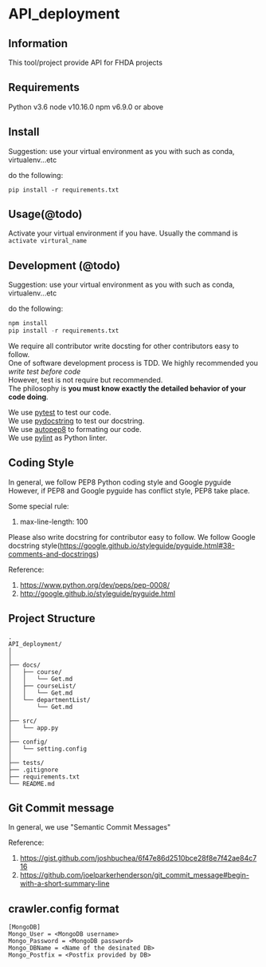# API_deployment

## Information

This tool/project provide API for FHDA projects

## Requirements

Python v3.6
node v10.16.0
npm v6.9.0 or above

## Install

Suggestion: use your virtual environment as you with such as conda, virtualenv...etc

do the following:

```script
pip install -r requirements.txt
```

## Usage(@todo)

Activate your virtual environment if you have. Usually the command is `activate virtural_name`

## Development (@todo)

Suggestion: use your virtual environment as you with such as conda, virtualenv...etc

do the following:

```py
npm install
pip install -r requirements.txt
```
  
We require all contributor write docsting for other contributors easy to follow.  
One of software development process is TDD. We highly recommended you *write test before code*  
However, test is not require but recommended.  
The philosophy is **you must know exactly the detailed behavior of your code doing**.  

We use [pytest](https://docs.pytest.org/) to test our code.  
We use [pydocstring](http://pydocstyle.org/) to test our docstring.  
We use [autopep8](https://github.com/hhatto/autopep8) to formating our code.  
We use [pylint](https://pylint.org) as Python linter.  

## Coding Style

In general, we follow PEP8 Python coding style and Google pyguide
However, if PEP8 and Google pyguide has conflict style, PEP8 take place.

Some special rule:

1. max-line-length: 100

Please also write docstring for contributor easy to follow.
We follow Google docstring style(https://google.github.io/styleguide/pyguide.html#38-comments-and-docstrings)

Reference:

1. https://www.python.org/dev/peps/pep-0008/
2. http://google.github.io/styleguide/pyguide.html

## Project Structure

    .
    API_deployment/  
    │  
    │  
    ├── docs/  
    │   ├── course/
    │   │   └── Get.md 
    │   ├── courseList/ 
    │   │   └── Get.md 
    │   └── departmentList/
    │       └── Get.md 
    │  
    ├── src/  
    │   └── app.py
    │  
    ├── config/  
    │   └── setting.config
    │  
    ├── tests/  
    ├── .gitignore
    ├── requirements.txt  
    └── README.md 

## Git Commit message

In general, we use "Semantic Commit Messages"

Reference:

1. https://gist.github.com/joshbuchea/6f47e86d2510bce28f8e7f42ae84c716
2. https://github.com/joelparkerhenderson/git_commit_message#begin-with-a-short-summary-line

## crawler.config format  

    [MongoDB]    
    Mongo_User = <MongoDB username>
    Mongo_Password = <MongoDB password>
    Mongo_DBName = <Name of the desinated DB>
    Mongo_Postfix = <Postfix provided by DB>
